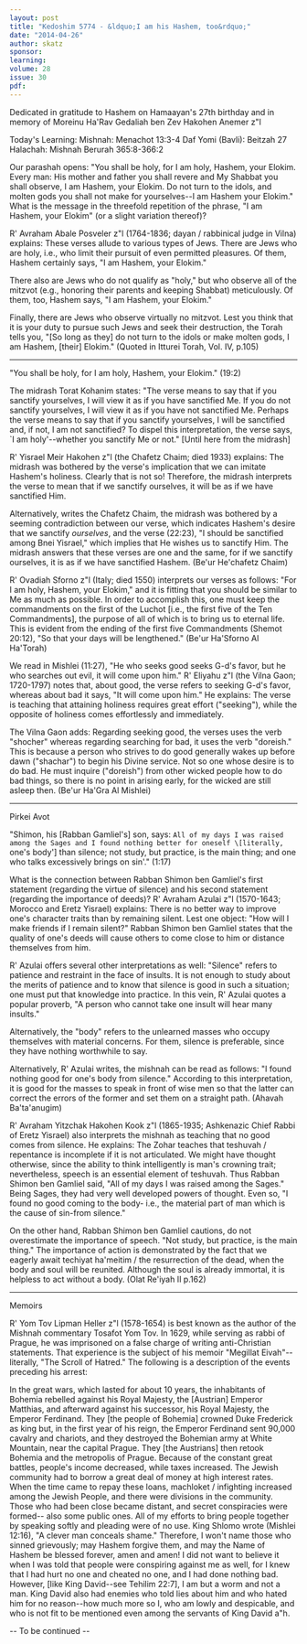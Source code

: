 ```yaml
---
layout: post
title: "Kedoshim 5774 - &ldquo;I am his Hashem, too&rdquo;"
date: "2014-04-26"
author: skatz
sponsor: 
learning: 
volume: 28
issue: 30
pdf: 
---
```


Dedicated in gratitude to Hashem on Hamaayan's 27th birthday and in memory of  Moreinu Ha'Rav Gedaliah ben Zev Hakohen Anemer z"l

Today's Learning: Mishnah: Menachot 13:3-4 Daf Yomi (Bavli): Beitzah 27 Halachah: Mishnah Berurah 365:8-366:2



Our parashah opens: "You shall be holy, for I am holy, Hashem, your Elokim. Every man: His mother and father you shall revere and My Shabbat you shall observe, I am Hashem, your Elokim. Do not turn to the idols, and molten gods you shall not make for yourselves--I am Hashem your Elokim." What is the message in the threefold repetition of the phrase, "I am Hashem, your Elokim" (or a slight variation thereof)?

R' Avraham Abale Posveler z"l (1764-1836; dayan / rabbinical judge in Vilna) explains: These verses allude to various types of Jews. There are Jews who are holy, i.e., who limit their pursuit of even permitted pleasures. Of them, Hashem certainly says, "I am Hashem, your Elokim."

There also are Jews who do not qualify as "holy," but who observe all of the mitzvot (e.g., honoring their parents and keeping Shabbat) meticulously. Of them, too, Hashem says, "I am Hashem, your Elokim."

Finally, there are Jews who observe virtually no mitzvot. Lest you think that it is your duty to pursue such Jews and seek their destruction, the Torah tells you, "\[So long as they\] do not turn to the idols or make molten gods, I am Hashem, \[their\] Elokim." (Quoted in Itturei Torah, Vol. IV, p.105)

********

"You shall be holy, for I am holy, Hashem, your Elokim." (19:2)

The midrash Torat Kohanim states: "The verse means to say that if you sanctify yourselves, I will view it as if you have sanctified Me. If you do not sanctify yourselves, I will view it as if you have not sanctified Me. Perhaps the verse means to say that if you sanctify yourselves, I will be sanctified and, if not, I am not sanctified? To dispel this interpretation, the verse says, `I am holy'--whether you sanctify Me or not." \[Until here from the midrash\]

R' Yisrael Meir Hakohen z"l (the Chafetz Chaim; died 1933) explains: The midrash was bothered by the verse's implication that we can imitate Hashem's holiness. Clearly that is not so! Therefore, the midrash interprets the verse to mean that if we sanctify ourselves, it will be as if we have sanctified Him.

Alternatively, writes the Chafetz Chaim, the midrash was bothered by a seeming contradiction between our verse, which indicates Hashem's desire that we sanctify *ourselves*, and the verse (22:23), "I should be sanctified among Bnei Yisrael," which implies that He wishes us to sanctify Him. The midrash answers that these verses are one and the same, for if we sanctify ourselves, it is as if we have sanctified Hashem. (Be'ur He'chafetz Chaim)

 R' Ovadiah Sforno z"l (Italy; died 1550) interprets our verses as follows: "For I am holy, Hashem, your Elokim," and it is fitting that you should be similar to Me as much as possible. In order to accomplish this, one must keep the commandments on the first of the Luchot \[i.e., the first five of the Ten Commandments\], the purpose of all of which is to bring us to eternal life. This is evident from the ending of the first five Commandments (Shemot 20:12), "So that your days will be lengthened." (Be'ur Ha'Sforno Al Ha'Torah)

 We read in Mishlei (11:27), "He who seeks good seeks G-d's favor, but he who searches out evil, it will come upon him." R' Eliyahu z"l (the Vilna Gaon; 1720-1797) notes that, about good, the verse refers to seeking G-d's favor, whereas about bad it says, "It will come upon him." He explains: The verse is teaching that attaining holiness requires great effort ("seeking"), while the opposite of holiness comes effortlessly and immediately.

The Vilna Gaon adds: Regarding seeking good, the verses uses the verb "shocher" whereas regarding searching for bad, it uses the verb "doreish." This is because a person who strives to do good generally wakes up before dawn ("shachar") to begin his Divine service. Not so one whose desire is to do bad. He must inquire ("doreish") from other wicked people how to do bad things, so there is no point in arising early, for the wicked are still asleep then. (Be'ur Ha'Gra Al Mishlei)

********

Pirkei Avot

"Shimon, his \[Rabban Gamliel's\] son, says: `All of my days I was raised among the Sages and I found nothing better for oneself \[literally, `one's body'\] than silence; not study, but practice, is the main thing; and one who talks excessively brings on sin'." (1:17)

What is the connection between Rabban Shimon ben Gamliel's first statement (regarding the virtue of silence) and his second statement (regarding the importance of deeds)? R' Avraham Azulai z"l (1570-1643; Morocco and Eretz Yisrael) explains: There is no better way to improve one's character traits than by remaining silent. Lest one object: "How will I make friends if I remain silent?" Rabban Shimon ben Gamliel states that the quality of one's deeds will cause others to come close to him or distance themselves from him.

R' Azulai offers several other interpretations as well: "Silence" refers to patience and restraint in the face of insults. It is not enough to study about the merits of patience and to know that silence is good in such a situation; one must put that knowledge into practice. In this vein, R' Azulai quotes a popular proverb, "A person who cannot take one insult will hear many insults."

Alternatively, the "body" refers to the unlearned masses who occupy themselves with material concerns. For them, silence is preferable, since they have nothing worthwhile to say.

Alternatively, R' Azulai writes, the mishnah can be read as follows: "I found nothing good for one's body from silence." According to this interpretation, it is good for the masses to speak in front of wise men so that the latter can correct the errors of the former and set them on a straight path. (Ahavah Ba'ta'anugim)

 R' Avraham Yitzchak Hakohen Kook z"l (1865-1935; Ashkenazic Chief Rabbi of Eretz Yisrael) also interprets the mishnah as teaching that no good comes from silence. He explains: The Zohar teaches that teshuvah / repentance is incomplete if it is not articulated. We might have thought otherwise, since the ability to think intelligently is man's crowning trait; nevertheless, speech is an essential element of teshuvah. Thus Rabban Shimon ben Gamliel said, "All of my days I was raised among the Sages." Being Sages, they had very well developed powers of thought. Even so, "I found no good coming to the body- i.e., the material part of man which is the cause of sin-from silence."

On the other hand, Rabban Shimon ben Gamliel cautions, do not overestimate the importance of speech. "Not study, but practice, is the main thing." The importance of action is demonstrated by the fact that we eagerly await techiyat ha'meitim / the resurrection of the dead, when the body and soul will be reunited. Although the soul is already immortal, it is helpless to act without a body. (Olat Re'iyah II p.162)

********

Memoirs

R' Yom Tov Lipman Heller z"l (1578-1654) is best known as the author of the Mishnah commentary Tosafot Yom Tov. In 1629, while serving as rabbi of Prague, he was imprisoned on a false charge of writing anti-Christian statements. That experience is the subject of his memoir "Megillat Eivah"--literally, "The Scroll of Hatred." The following is a description of the events preceding his arrest:

In the great wars, which lasted for about 10 years, the inhabitants of Bohemia rebelled against his Royal Majesty, the \[Austrian\] Emperor Matthias, and afterward against his successor, his Royal Majesty, the Emperor Ferdinand. They \[the people of Bohemia\] crowned Duke Frederick as king but, in the first year of his reign, the Emperor Ferdinand sent 90,000 cavalry and chariots, and they destroyed the Bohemian army at White Mountain, near the capital Prague. They \[the Austrians\] then retook Bohemia and the metropolis of Prague. Because of the constant great battles, people's income decreased, while taxes increased. The Jewish community had to borrow a great deal of money at high interest rates. When the time came to repay these loans, machloket / infighting increased among the Jewish People, and there were divisions in the community. Those who had been close became distant, and secret conspiracies were formed-- also some public ones. All of my efforts to bring people together by speaking softly and pleading were of no use. King Shlomo wrote (Mishlei 12:16), "A clever man conceals shame." Therefore, I won't name those who sinned grievously; may Hashem forgive them, and may the Name of Hashem be blessed forever, amen and amen! I did not want to believe it when I was told that people were conspiring against me as well, for I knew that I had hurt no one and cheated no one, and I had done nothing bad. However, \[like King David--see Tehilim 22:7\], I am but a worm and not a man. King David also had enemies who told lies about him and who hated him for no reason--how much more so I, who am lowly and despicable, and who is not fit to be mentioned even among the servants of King David a"h.

-- To be continued --

